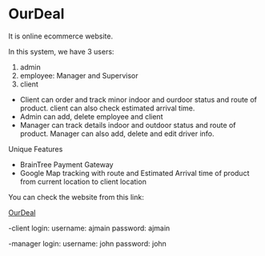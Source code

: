 # OurDeal

It is online ecommerce website.

In this system, we have 3 users:
1. admin
2. employee: Manager and Supervisor
3. client

- Client can order and track minor indoor and ourdoor status and route of product. client can also check estimated arrival time.
- Admin can add, delete employee and client
- Manager can track details indoor and outdoor status and route of product. Manager can also add, delete and edit driver info.

Unique Features
- BrainTree Payment Gateway
- Google Map tracking with route and Estimated Arrival time of product from current location to client location

You can check the website from this link:

[OurDeal](http://ourdeal.bid/)

-client login: username: ajmain password: ajmain




-manager login: username: john password: john
